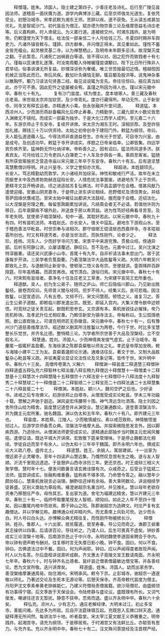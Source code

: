 <!-- { "loadSidebar": true } -->
　　释僧瑾。姓朱。沛国人。隐士建之第四子。少善庄老及诗礼。后行至广陵见昙因法师。遂稽首一面伏膺为道。游学内典博涉三藏。后至京师值龙光道生。复依凭受业。初憩治城寺。宋孝武敕为湘东王师。苦辞以疾。遂不获免。王从请五戒甚加优礼。先是智斌沙门。初代昙岳为僧正。斌亦德为物宗善三论及维摩思益毛诗庄老等。后义嘉构衅。时人谗斌云。为义嘉行道。遂被摈交州。时湘东践祚。是为明帝。仍敕瑾使为天下僧主。给法伎一部亲信二十人月给钱三万。冬夏四时赐并车舆吏力。凡诸外镇皆敕与。瑾辞。四方献奉。并问僧正得未。其见重如此。瑾性不蓄金皆充福业。起灵根灵基二寺。以为禅慧栖止。及明帝末年颇多忌讳。故涅槃灭度之翻。于此暂息。凡诸死亡凶祸衰白等语。皆不得以对。因之犯忤而致戮者十有七八。瑾每以匡谏恩礼遂薄。时汝南周颙入侍帷幄瑾尝谓颙曰。陛下比日所行殊非人君举动。俗事讽谏无所复益。妙理深谈弥为奢缓。唯三世苦报最切近情。檀越傥因机候正当陈此而已。帝后风疾。数加针灸痛恼无聊。辄召颙及殷洪等。说鬼神杂事以散胸怀。颙乃习读法句贤愚二经。每见谈说辄为言先。帝往往惊曰。报应真当如此。亦宁可不畏。因此犯忤之徒屡被全宥。盖瑾之所因为得人也。瑾以宋元徽中卒。春秋七十有九。
　　复有沙门昙度。续为僧主。度本琅琊人。善三藏及春秋庄老易。宋世祖太宗并加钦赏。及少帝乖礼。度亦行藏得所。举动无忤。止于新安寺。同寺又有释玄运者。亦精通大小乘。张永张融并升堂问道。
　　释道猛。本西凉州人。少而游历燕赵备瞩风化后停止寿春。力精勤学。三藏九部大小数论皆思入渊微无不镜彻。而成实一部最为独步。于是大化江西学人成列。至元嘉二十六年。东游京师止于东安寺。复续开讲席。宋太宗为湘东王时。深相崇荐。及登祚倍加礼接。赐钱三十万以供资待。太始之初帝创寺于建阳门外。敕猛为纲领。帝曰。夫人能弘道道藉人弘。今得法师非直道益苍生。亦有光于世望。可目寺为兴皇。由是成号。及创造功毕。敕猛于寺开讲成实。序题之日帝亲临幸。公卿皆集。四远学宾负帙齐至。猛神韵无忤吐纳详审。帝称善久之。因有诏曰。猛法师风道多济。朕素宾友。可月给钱三万令吏四人白簿吏二十人车及步舆各一乘。乘舆至客省。猛随有所获皆赈施贫乏营造寺庙以宋元徽三年卒于东安寺。春秋六十有五。后有道坚慧鸾慧敷僧训导明。并止兴皇寺。义学之誉抑亦次焉。
　　释超进。本姓颛顼氏。长安人。笃志精勤幼而敦学。大小诸经并加综采。神性和敏戒行严洁。故年在未立而振誉关中及西虏勃勃赫连寇陷长安。人情危扰法事罢废。进避地东下止于京师。更精寻文旨开畅讲说。顷之进适姑苏复弘佛法。时平昌孟顗守在会稽。借甚风猷乃遣使迎接。安置山阴灵嘉寺。于是停止浙东讲论相续。邑野僧尼及清信男女。并结菩萨因缘伏膺戒范。至宋太始中被征出都讲大法鼓经。俄而旋于会稽。还绍法化。以大涅槃是穷理之教。每留思踟蹰累加讲说。凡结斋会者无不必请。若值他许则为移日。后年衰脚疾不堪外赴。并送食于房以希冥益。进为性笃好经典看寻苦至。及年老失明。犹使弟子唱涅槃经。旬中一遍。其耽好若此。以宋元徽中卒。春秋九十有四。时有昙机法师。本姓赵氏。亦长安人。值关中寇乱。避地东下游观山水。至于稽邑善法华毗昙。时世宗奉与进相次。郡守琅琊王琨请居邑西嘉祥寺。寺本琨祖荟所创也。时又有释道凭者。亦是当世法匠。而执性刚忤。论者少之。
　　释法珍。姓杨。河东人。少而好学寻问万里。宋景平中来游兖豫。贯极众经。傍通异部。后听东阿静公讲。众屡请覆述。静叹曰。吾不及也。元嘉中过江。吴兴沈演之特深器重。请还吴兴武康小山寺。首尾十有九年。自非祈请法事未尝出门。居于武康每岁开讲。三吴学者负笈盈衢。乃着涅槃法华大品胜鬘等义疏。大明六年敕吴兴郡致礼上京。与道猷同止新安寺。使顿渐二悟义各有宗。至便就讲。銮舆降跸百辟陪筵。珍年虽栖暮。而蔬苦弗改。戒节清白。道俗归焉。宋元徽中卒。春秋七十有六。时宋熙有昙瑶者。善净名十住及庄老又工草隶。为宋建平宣简王宏所重也。
　　释道猷。吴人。初为生公弟子。随师之庐山。师亡后隐临川郡山。乃见新出胜鬘经。披卷而叹曰。先师昔义闇与经同。但岁不待人。经集义后。良可悲哉。因注胜鬘。以翌宣遗训。凡有五卷。文频不行。宋文问慧观。顿悟之义。谁复习之。答云生公弟子道猷。即敕临川郡发遣出京。既至。即延入宫内。大集义僧令猷申述顿悟。时竞辩之徒关责互起。猷既积思参玄。又宗源有本。乘机挫锐往必摧锋。帝乃抚机称快。及孝武升位尤相叹重。乃敕住新安为镇寺法主。帝每称曰。生公孤情绝照。猷公直辔独上。可谓克明师匠无忝徽音。宋元徽中卒。春秋七十有一。后有豫州沙门道慈善维摩法华。祖述猷义删其所注胜鬘以为两卷。今行于世。时比多宝慧整长乐觉世。并齐名比德。整特精三论。为学者所宗世善于大品及涅槃经。立不空假名义。
　　释慧通。姓刘。沛国人。少而神情爽发俊气虚玄。止于治城寺。每麈尾一振辄轩盖盈衢。东海徐湛之陈郡袁粲敬以师友之礼。孝武皇帝厚加宠秩。敕与海陵小建平二王为友。袁粲着蘧颜论示通。通难诘往反。著文于世。又制大品胜鬘杂心毗昙等义疏。并驳夷夏论显证论法性论及爻象记等。皆传于世。宋升明中卒。春秋六十三矣。
高僧传卷第九
义解六
　　释僧渊一释昙度二释道慧三释僧钟四释道盛五释弘充六释智林七释法瑗八释玄畅九释僧远十释僧慧十一释僧柔十二释慧基十三释慧次十四释慧隆十五释僧宗十六释法安十七释僧印十八释法度十九释智秀二十释慧球二十一释僧盛二十二释智顺二十三释宝亮二十四释法通二十五释慧集二十六释昙斐二十七
　　释僧渊。本姓赵。颖川人。魏司空俨之后也。少好读书。进戒之后专攻佛义。初游徐邦止白塔寺。从僧嵩受成实论毗昙。学未三年功踰十载。慧解之声驰于遐迩。渊风姿宏伟腰带十围。神气清远含吐洒落。隐士刘因之舍所住山给为精舍。昙度慧记道登并从渊受业。慧记兼通数论。道登善涅槃法华。并为魏主元宏所重。驰名魏国。渊以伪太和五年卒。春秋六十有八。即齐建元三年也。
　　释昙度。本姓蔡。江陵人。少而敬慎威仪。素以戒范致称。神情敏悟鉴彻过人。后游学京师备贯众典。涅槃法华维摩大品。并探索微隐思发言外。因以脚疾西游。乃造徐州。从僧渊法师更受成实论。遂精通此部独步当时魏主元宏闻风餐挹。遣使征请。既达平城大开讲席。宏致敬下筵亲管理味。于是停止魏都法化相续。学徒自远而至千有余人。以伪太和十三年卒于魏国。即齐永明六年也。撰成实论大义疏八卷。盛传北土。
　　释道慧。姓王。余姚人。寓居建邺。十一出家为僧远弟子止灵曜寺。至年十四读庐山慧远集。乃慨然叹息恨有生之晚。遂与友人智顺。沂流千里观远遗迹。于是憩庐山西寺涉历三年。更还京邑。时王或辩三相义大聚学僧。慧时年十七。便发问数番言语玄微诠牒有次。众咸奇之。后受业于猛斌二法师。猛尝讲成实。张融构难重叠。猛称疾不堪多领。乃命慧令答之。融以慧年少颇协轻心。慧乘机挫锐言必诣理。酬酢往还绰有余裕。善大乘明数论。讲说相续学徒甚盛。区别义类始为章段焉。褚澄谢超宗名重当时。并见推礼。慧以母年老欲存资奉乃移憩庄严寺。母怜其志。复出家为道。舍宅为福建远精舍。慧以齐建元三年卒。春秋三十有一。临终呼取麈尾授友人智顺。顺恸曰。如此之人年不至四十惜矣。因以麈尾内棺中而敛焉。葬于钟山之阳。陈郡谢超宗为造碑文。时庄严复有玄趣僧达。并以学解见称。趣博通众经并精内外。而尤善席上风轨可欣。达少而头白。时人号曰白头达。亦博解众典尤精往复。而性刚忤物被摈长沙。
　　释僧钟。姓孙。鲁郡人。十六出家。居贫履道。尝至寿春。导公见而奇之。谯郡王邺重其志操供以四事。后请讲百论。导往听之。乃谓人曰。后生可畏真不虚矣。钟妙善成实三论涅槃十地等。后南游京邑止于中兴寺。永明初魏使李道固来聘会于寺内。帝以钟有德声敕令酬对。往复移时言无失厝日影小晚。钟不食。固曰。何以不食。钟曰。古佛道法过中不餐。固曰。何为声闻耶。钟曰。应以声闻得度者故现声闻。时人以为名答。尔后盘桓讲说禀听成群。齐文惠太子竟陵文宣王数请南面。齐永明七年卒。春秋六十。时与钟齐名比德者。昙纤昙迁僧表僧最敏达僧宝等。并各善经论。悉为文宣所敬。迭兴讲席矣。
　　释道盛。姓朱。沛国人。幼而出家务学。善涅槃维摩兼通周易。始住湘州。宋明承风。敕令下京。止彭城寺。谢超宗一遇遂敬以师礼。乃著述交论及生死本无源论等。后憩天保寺。齐高帝敕代昙度为僧主。丹阳尹沈文季素奉黄老排嫉能仁。乃建义符僧局责僧属籍。欲沙简僧尼。由盛纲领有功事得宁寝。后文季故于天保设会。令陆修静与盛论议。盛既理有所长。又词气俊发。嘲谑往还言无暂扰。静意不获申。恧焉而退。盛以齐永明中卒。春秋六十余矣。
　　释弘充。凉州人。少有志力。通庄老解经律。大明末过江。初止多宝寺。善能问难。先达多为所屈。后自开法筵锋镝互起。充既思入玄微口辩天逸。通疑释滞无所间然。每讲法华十地。听者盈堂。宋太宰江夏文献王义恭雅重之。明帝践祚。起湘宫寺。请充为纲领。于是移居焉。于时湘宫又有法鲜比丘。亦聪哲有思力。与充齐名。充以齐永明中卒。春秋七十有二。注文殊问菩提经及注首楞严经。

